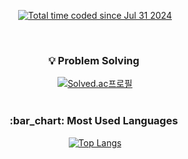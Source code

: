 <p align="center" display="inline-block">
  <a href="https://wakatime.com/@6b8a97d8-372d-4829-aa0b-c7a3eb29852e"><img src="https://wakatime.com/badge/user/6b8a97d8-372d-4829-aa0b-c7a3eb29852e.svg" alt="Total time coded since Jul 31 2024" /></a>
</p>

<div align=center>
  
   <h3>:bulb: Problem Solving </h3>
   [![Solved.ac프로필](http://mazassumnida.wtf/api/v2/generate_badge?boj=soo_jx)](https://solved.ac/soo_jx)
   <br/><br/>
  
   <h3>:bar_chart: Most Used Languages </h3>
   
   [![Top Langs](https://github-readme-stats.vercel.app/api/top-langs/?username=SHU-sy&layout=donut)](https://github.com/anuraghazra/github-readme-stats)
  
  
</div>
